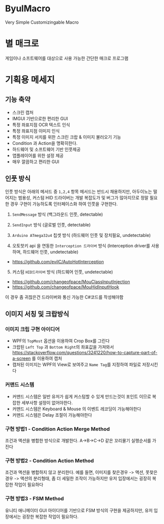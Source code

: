 # ByulMacro
Very Simple Customizingable Macro

# 별 매크로
 게임이나 소프트웨어를 대상으로 사용 가능한 간단한 매크로 프로그램



# 기획용 메세지

## 기능 축약

 - 스크린 캡처
 - IMGUI 기반으로한 편리한 GUI
 - 특정 좌표지점 OCR 텍스트 인식
 - 특정 좌표지점 이미지 인식
 - 특정 이미지 서치를 위한 스크린 크랍 & 이미지 불러오기 기능
 - Condition 과 Action을 명확히한다.
 - 하드웨어 및 소프트웨어 기반 인풋제공
 - 앱플레이어를 위한 설정 제공
 - 매우 깔끔하고 편리한 GUI
 
## 인풋 방식 
 인풋 방식은 아래의 메서드 중 `1,2,4` 항목 메서드는 반드시 채용하지만, 아두이노는 떨어지는 범용성, 커스텀 HID 드라이버는 개발 복잡도가 및 버그가 많아지므로 정말 필요한 경우 구현이 가능하도록 인터페이스화 하여 인풋을 구현한다.
 
1. `SendMessage` 방식 (백그라운드 인풋, detectable)
2. `SendInput` 방식 (글로벌 인풋, detectable)
3. `Arduino ATmega32u4` 칩셋 방식 (하드웨어 인풋 및 장치필요, undetectable)

4. 오토핫키 api 을 연동한 `Interception 드라이버` 방식 (Interception driver를 사용하며, 하드웨어 인풋, undetectable)  
- https://github.com/evilC/AutoHotInterception

5. 커스텀 `HID드라이버` 방식 (하드웨어 인풋, undetectable)  
- https://github.com/changeofpace/MouClassInputInjection  
- https://github.com/changeofpace/MouHidInputHook  

이 경우 좀 귀찮은건 드라이버와 통신 가능한 C#코드를 작성해야함


## 이미지 서칭 및 크랍방식

### 이미지 크립 구현 아이디어 
 - WPF의 `TopMost` 옵션을 이용하여 Crop Box를 그린다
 - 크랍된 `Left Top` 과 `Bottom Right`의 좌표값을 가져와서 https://stackoverflow.com/questions/3241220/how-to-capture-part-of-a-screen 를 이용하여 캡처
 - 캡처된 이미지는 WPF의 View로 보여주고 `Name Tag`를 지정하여 파일로 저장시킨다

### 커맨드 시스템 
 - 커맨드 시스템은 일반 유저가 쉽게 커스텀할 수 있게 만드는것이 포인트 이므로 복잡한 세부사항 설정이 없어야한다.
 - 커맨드 시스템은 Keyboard & Mouse 의 이벤트 레코딩이 가능해야한다
 - 커맨드 시스템은 Delay 조절이 가능해야한다

 
### 구현 방법1 - Condition Action Merge Method
 조건과 액션을 병합한 방식으로 개발한다. A->B->C->D 같은 꼬리물기 실행순서를 가진다
 
### 구현 방법2 - Condition Action Method
 조건과 액션을 병합하지 않고 분리한다. 예를 들면, 이미지를 찾은경우 -> 액션, 못찾은 경우 -> 액션의 분리형태, 좀 더 세밀한 조작이 가능하지만
 유저 입장에서는 굉장히 복잡한 작업이 필요하다
 
### 구현 방법3 - FSM Method
 유니티 애니메이터 GUI 아이디어를 기반으로 FSM 방식의 구현을 제공하지만, 유저 입장에서는 굉장한 복잡한 작업이 필요하다. 
 

